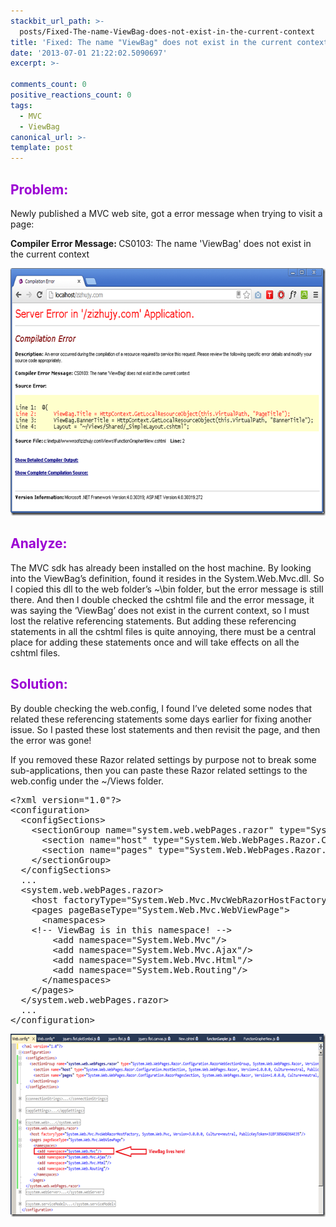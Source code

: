 ```yaml
---
stackbit_url_path: >-
  posts/Fixed-The-name-ViewBag-does-not-exist-in-the-current-context
title: 'Fixed: The name "ViewBag" does not exist in the current context'
date: '2013-07-01 21:22:02.5090697'
excerpt: >-
  
comments_count: 0
positive_reactions_count: 0
tags: 
  - MVC
  - ViewBag
canonical_url: >-
template: post
---
```

<h2><font color="#9b00d3">Problem:</font></h2>  <p>Newly published a MVC web site, got a error message when trying to visit a page:</p>  <p><b>Compiler Error Message: </b>CS0103: The name 'ViewBag' does not exist in the current context</p>  <p><a href="https://raw.githubusercontent.com/Jeff-Tian/blogengine.net/master/Source/BlogEngine/BlogEngine.NET/App_Data/files/image_627.png"><img title="The name &#39;ViewBag&#39; does not exist in the current context" style="border-left-width: 0px; border-right-width: 0px; background-image: none; border-bottom-width: 0px; padding-top: 0px; padding-left: 0px; display: inline; padding-right: 0px; border-top-width: 0px" border="0" alt="The name &#39;ViewBag&#39; does not exist in the current context" src="https://raw.githubusercontent.com/Jeff-Tian/blogengine.net/master/Source/BlogEngine/BlogEngine.NET/App_Data/files/image_thumb_316.png" width="635" height="396" /></a></p>  <h2><font color="#9b00d3">Analyze:</font></h2>  <p>The MVC sdk has already been installed on the host machine. By looking into the ViewBag’s definition, found it resides in the System.Web.Mvc.dll. So I copied this dll to the web folder’s ~\bin folder, but the error message is still there. And then I double checked the cshtml file and the error message, it was saying the ‘ViewBag’ does not exist in the current context, so I must lost the relative referencing statements. But adding these referencing statements in all the cshtml files is quite annoying, there must be a central place for adding these statements once and will take effects on all the cshtml files.</p>  <h2><font color="#9b00d3">Solution:</font></h2>  <p>By double checking the web.config, I found I’ve deleted some nodes that related these referencing statements some days earlier for fixing another issue. So I pasted these lost statements and then revisit the page, and then the error was gone!</p>  <p>If you removed these Razor related settings by purpose not to break some sub-applications, then you can paste these Razor related settings to the web.config under the ~/Views folder.</p>  <pre class="brush: xml">&lt;?xml version=&quot;1.0&quot;?&gt;
&lt;configuration&gt;
  &lt;configSections&gt;
    &lt;sectionGroup name=&quot;system.web.webPages.razor&quot; type=&quot;System.Web.WebPages.Razor.Configuration.RazorWebSectionGroup, System.Web.WebPages.Razor, Version=1.0.0.0, Culture=neutral, PublicKeyToken=31BF3856AD364E35&quot;&gt;
      &lt;section name=&quot;host&quot; type=&quot;System.Web.WebPages.Razor.Configuration.HostSection, System.Web.WebPages.Razor, Version=1.0.0.0, Culture=neutral, PublicKeyToken=31BF3856AD364E35&quot; requirePermission=&quot;false&quot;/&gt;
      &lt;section name=&quot;pages&quot; type=&quot;System.Web.WebPages.Razor.Configuration.RazorPagesSection, System.Web.WebPages.Razor, Version=1.0.0.0, Culture=neutral, PublicKeyToken=31BF3856AD364E35&quot; requirePermission=&quot;false&quot;/&gt;
    &lt;/sectionGroup&gt;
  &lt;/configSections&gt;
  ...
  &lt;system.web.webPages.razor&gt;
    &lt;host factoryType=&quot;System.Web.Mvc.MvcWebRazorHostFactory, System.Web.Mvc, Version=3.0.0.0, Culture=neutral, PublicKeyToken=31BF3856AD364E35&quot;/&gt;
    &lt;pages pageBaseType=&quot;System.Web.Mvc.WebViewPage&quot;&gt;
      &lt;namespaces&gt;
	&lt;!-- ViewBag is in this namespace! --&gt;
        &lt;add namespace=&quot;System.Web.Mvc&quot;/&gt;
        &lt;add namespace=&quot;System.Web.Mvc.Ajax&quot;/&gt;
        &lt;add namespace=&quot;System.Web.Mvc.Html&quot;/&gt;
        &lt;add namespace=&quot;System.Web.Routing&quot;/&gt;
      &lt;/namespaces&gt;
    &lt;/pages&gt;
  &lt;/system.web.webPages.razor&gt;
  ...
&lt;/configuration&gt;</pre>

<p><a href="https://raw.githubusercontent.com/Jeff-Tian/blogengine.net/master/Source/BlogEngine/BlogEngine.NET/App_Data/files/image_628.png"><img title="Fixed: The name &#39;ViewBag&#39; does not exist in the current context" style="border-left-width: 0px; border-right-width: 0px; background-image: none; border-bottom-width: 0px; padding-top: 0px; padding-left: 0px; display: inline; padding-right: 0px; border-top-width: 0px" border="0" alt="Fixed: The name &#39;ViewBag&#39; does not exist in the current context" src="https://raw.githubusercontent.com/Jeff-Tian/blogengine.net/master/Source/BlogEngine/BlogEngine.NET/App_Data/files/image_thumb_317.png" width="652" height="293" /></a></p>
